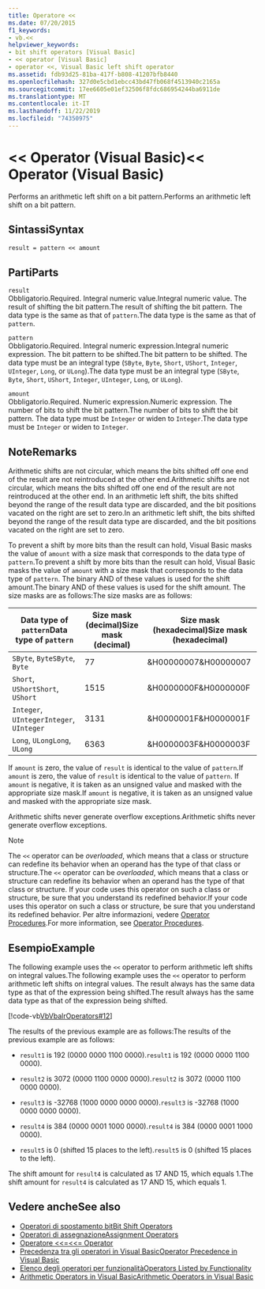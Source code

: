 ```yaml
---
title: Operatore <<
ms.date: 07/20/2015
f1_keywords:
- vb.<<
helpviewer_keywords:
- bit shift operators [Visual Basic]
- << operator [Visual Basic]
- operator <<, Visual Basic left shift operator
ms.assetid: fdb93d25-81ba-417f-b808-41207bfb8440
ms.openlocfilehash: 327d0e5cbd1ebcc43bd47fb068f4513940c2165a
ms.sourcegitcommit: 17ee6605e01ef32506f8fdc686954244ba6911de
ms.translationtype: MT
ms.contentlocale: it-IT
ms.lasthandoff: 11/22/2019
ms.locfileid: "74350975"
---
```

# <a name="-operator-visual-basic"></a><span data-ttu-id="de2e5-102">\<\< Operator (Visual Basic)</span><span class="sxs-lookup"><span data-stu-id="de2e5-102">\<\< Operator (Visual Basic)</span></span>
<span data-ttu-id="de2e5-103">Performs an arithmetic left shift on a bit pattern.</span><span class="sxs-lookup"><span data-stu-id="de2e5-103">Performs an arithmetic left shift on a bit pattern.</span></span>  
  
## <a name="syntax"></a><span data-ttu-id="de2e5-104">Sintassi</span><span class="sxs-lookup"><span data-stu-id="de2e5-104">Syntax</span></span>  
  
```vb  
result = pattern << amount  
```  
  
## <a name="parts"></a><span data-ttu-id="de2e5-105">Parti</span><span class="sxs-lookup"><span data-stu-id="de2e5-105">Parts</span></span>  
 `result`  
 <span data-ttu-id="de2e5-106">Obbligatorio.</span><span class="sxs-lookup"><span data-stu-id="de2e5-106">Required.</span></span> <span data-ttu-id="de2e5-107">Integral numeric value.</span><span class="sxs-lookup"><span data-stu-id="de2e5-107">Integral numeric value.</span></span> <span data-ttu-id="de2e5-108">The result of shifting the bit pattern.</span><span class="sxs-lookup"><span data-stu-id="de2e5-108">The result of shifting the bit pattern.</span></span> <span data-ttu-id="de2e5-109">The data type is the same as that of `pattern`.</span><span class="sxs-lookup"><span data-stu-id="de2e5-109">The data type is the same as that of `pattern`.</span></span>  
  
 `pattern`  
 <span data-ttu-id="de2e5-110">Obbligatorio.</span><span class="sxs-lookup"><span data-stu-id="de2e5-110">Required.</span></span> <span data-ttu-id="de2e5-111">Integral numeric expression.</span><span class="sxs-lookup"><span data-stu-id="de2e5-111">Integral numeric expression.</span></span> <span data-ttu-id="de2e5-112">The bit pattern to be shifted.</span><span class="sxs-lookup"><span data-stu-id="de2e5-112">The bit pattern to be shifted.</span></span> <span data-ttu-id="de2e5-113">The data type must be an integral type (`SByte`, `Byte`, `Short`, `UShort`, `Integer`, `UInteger`, `Long`, or `ULong`).</span><span class="sxs-lookup"><span data-stu-id="de2e5-113">The data type must be an integral type (`SByte`, `Byte`, `Short`, `UShort`, `Integer`, `UInteger`, `Long`, or `ULong`).</span></span>  
  
 `amount`  
 <span data-ttu-id="de2e5-114">Obbligatorio.</span><span class="sxs-lookup"><span data-stu-id="de2e5-114">Required.</span></span> <span data-ttu-id="de2e5-115">Numeric expression.</span><span class="sxs-lookup"><span data-stu-id="de2e5-115">Numeric expression.</span></span> <span data-ttu-id="de2e5-116">The number of bits to shift the bit pattern.</span><span class="sxs-lookup"><span data-stu-id="de2e5-116">The number of bits to shift the bit pattern.</span></span> <span data-ttu-id="de2e5-117">The data type must be `Integer` or widen to `Integer`.</span><span class="sxs-lookup"><span data-stu-id="de2e5-117">The data type must be `Integer` or widen to `Integer`.</span></span>  
  
## <a name="remarks"></a><span data-ttu-id="de2e5-118">Note</span><span class="sxs-lookup"><span data-stu-id="de2e5-118">Remarks</span></span>  
 <span data-ttu-id="de2e5-119">Arithmetic shifts are not circular, which means the bits shifted off one end of the result are not reintroduced at the other end.</span><span class="sxs-lookup"><span data-stu-id="de2e5-119">Arithmetic shifts are not circular, which means the bits shifted off one end of the result are not reintroduced at the other end.</span></span> <span data-ttu-id="de2e5-120">In an arithmetic left shift, the bits shifted beyond the range of the result data type are discarded, and the bit positions vacated on the right are set to zero.</span><span class="sxs-lookup"><span data-stu-id="de2e5-120">In an arithmetic left shift, the bits shifted beyond the range of the result data type are discarded, and the bit positions vacated on the right are set to zero.</span></span>  
  
 <span data-ttu-id="de2e5-121">To prevent a shift by more bits than the result can hold, Visual Basic masks the value of `amount` with a size mask that corresponds to the data type of `pattern`.</span><span class="sxs-lookup"><span data-stu-id="de2e5-121">To prevent a shift by more bits than the result can hold, Visual Basic masks the value of `amount` with a size mask that corresponds to the data type of `pattern`.</span></span> <span data-ttu-id="de2e5-122">The binary AND of these values is used for the shift amount.</span><span class="sxs-lookup"><span data-stu-id="de2e5-122">The binary AND of these values is used for the shift amount.</span></span> <span data-ttu-id="de2e5-123">The size masks are as follows:</span><span class="sxs-lookup"><span data-stu-id="de2e5-123">The size masks are as follows:</span></span>  
  
|<span data-ttu-id="de2e5-124">Data type of `pattern`</span><span class="sxs-lookup"><span data-stu-id="de2e5-124">Data type of `pattern`</span></span>|<span data-ttu-id="de2e5-125">Size mask (decimal)</span><span class="sxs-lookup"><span data-stu-id="de2e5-125">Size mask (decimal)</span></span>|<span data-ttu-id="de2e5-126">Size mask (hexadecimal)</span><span class="sxs-lookup"><span data-stu-id="de2e5-126">Size mask (hexadecimal)</span></span>|  
|----------------------------|---------------------------|-------------------------------|  
|<span data-ttu-id="de2e5-127">`SByte`, `Byte`</span><span class="sxs-lookup"><span data-stu-id="de2e5-127">`SByte`, `Byte`</span></span>|<span data-ttu-id="de2e5-128">7</span><span class="sxs-lookup"><span data-stu-id="de2e5-128">7</span></span>|<span data-ttu-id="de2e5-129">&H00000007</span><span class="sxs-lookup"><span data-stu-id="de2e5-129">&H00000007</span></span>|  
|<span data-ttu-id="de2e5-130">`Short`, `UShort`</span><span class="sxs-lookup"><span data-stu-id="de2e5-130">`Short`, `UShort`</span></span>|<span data-ttu-id="de2e5-131">15</span><span class="sxs-lookup"><span data-stu-id="de2e5-131">15</span></span>|<span data-ttu-id="de2e5-132">&H0000000F</span><span class="sxs-lookup"><span data-stu-id="de2e5-132">&H0000000F</span></span>|  
|<span data-ttu-id="de2e5-133">`Integer`, `UInteger`</span><span class="sxs-lookup"><span data-stu-id="de2e5-133">`Integer`, `UInteger`</span></span>|<span data-ttu-id="de2e5-134">31</span><span class="sxs-lookup"><span data-stu-id="de2e5-134">31</span></span>|<span data-ttu-id="de2e5-135">&H0000001F</span><span class="sxs-lookup"><span data-stu-id="de2e5-135">&H0000001F</span></span>|  
|<span data-ttu-id="de2e5-136">`Long`, `ULong`</span><span class="sxs-lookup"><span data-stu-id="de2e5-136">`Long`, `ULong`</span></span>|<span data-ttu-id="de2e5-137">63</span><span class="sxs-lookup"><span data-stu-id="de2e5-137">63</span></span>|<span data-ttu-id="de2e5-138">&H0000003F</span><span class="sxs-lookup"><span data-stu-id="de2e5-138">&H0000003F</span></span>|  
  
 <span data-ttu-id="de2e5-139">If `amount` is zero, the value of `result` is identical to the value of `pattern`.</span><span class="sxs-lookup"><span data-stu-id="de2e5-139">If `amount` is zero, the value of `result` is identical to the value of `pattern`.</span></span> <span data-ttu-id="de2e5-140">If `amount` is negative, it is taken as an unsigned value and masked with the appropriate size mask.</span><span class="sxs-lookup"><span data-stu-id="de2e5-140">If `amount` is negative, it is taken as an unsigned value and masked with the appropriate size mask.</span></span>  
  
 <span data-ttu-id="de2e5-141">Arithmetic shifts never generate overflow exceptions.</span><span class="sxs-lookup"><span data-stu-id="de2e5-141">Arithmetic shifts never generate overflow exceptions.</span></span>  
  
> [!NOTE]
> <span data-ttu-id="de2e5-142">The `<<` operator can be *overloaded*, which means that a class or structure can redefine its behavior when an operand has the type of that class or structure.</span><span class="sxs-lookup"><span data-stu-id="de2e5-142">The `<<` operator can be *overloaded*, which means that a class or structure can redefine its behavior when an operand has the type of that class or structure.</span></span> <span data-ttu-id="de2e5-143">If your code uses this operator on such a class or structure, be sure that you understand its redefined behavior.</span><span class="sxs-lookup"><span data-stu-id="de2e5-143">If your code uses this operator on such a class or structure, be sure that you understand its redefined behavior.</span></span> <span data-ttu-id="de2e5-144">Per altre informazioni, vedere [Operator Procedures](../../../visual-basic/programming-guide/language-features/procedures/operator-procedures.md).</span><span class="sxs-lookup"><span data-stu-id="de2e5-144">For more information, see [Operator Procedures](../../../visual-basic/programming-guide/language-features/procedures/operator-procedures.md).</span></span>  
  
## <a name="example"></a><span data-ttu-id="de2e5-145">Esempio</span><span class="sxs-lookup"><span data-stu-id="de2e5-145">Example</span></span>  
 <span data-ttu-id="de2e5-146">The following example uses the `<<` operator to perform arithmetic left shifts on integral values.</span><span class="sxs-lookup"><span data-stu-id="de2e5-146">The following example uses the `<<` operator to perform arithmetic left shifts on integral values.</span></span> <span data-ttu-id="de2e5-147">The result always has the same data type as that of the expression being shifted.</span><span class="sxs-lookup"><span data-stu-id="de2e5-147">The result always has the same data type as that of the expression being shifted.</span></span>  
  
 [!code-vb[VbVbalrOperators#12](~/samples/snippets/visualbasic/VS_Snippets_VBCSharp/VbVbalrOperators/VB/Class1.vb#12)]  
  
 <span data-ttu-id="de2e5-148">The results of the previous example are as follows:</span><span class="sxs-lookup"><span data-stu-id="de2e5-148">The results of the previous example are as follows:</span></span>  
  
- <span data-ttu-id="de2e5-149">`result1` is 192 (0000 0000 1100 0000).</span><span class="sxs-lookup"><span data-stu-id="de2e5-149">`result1` is 192 (0000 0000 1100 0000).</span></span>  
  
- <span data-ttu-id="de2e5-150">`result2` is 3072 (0000 1100 0000 0000).</span><span class="sxs-lookup"><span data-stu-id="de2e5-150">`result2` is 3072 (0000 1100 0000 0000).</span></span>  
  
- <span data-ttu-id="de2e5-151">`result3` is -32768 (1000 0000 0000 0000).</span><span class="sxs-lookup"><span data-stu-id="de2e5-151">`result3` is -32768 (1000 0000 0000 0000).</span></span>  
  
- <span data-ttu-id="de2e5-152">`result4` is 384 (0000 0001 1000 0000).</span><span class="sxs-lookup"><span data-stu-id="de2e5-152">`result4` is 384 (0000 0001 1000 0000).</span></span>  
  
- <span data-ttu-id="de2e5-153">`result5` is 0 (shifted 15 places to the left).</span><span class="sxs-lookup"><span data-stu-id="de2e5-153">`result5` is 0 (shifted 15 places to the left).</span></span>  
  
 <span data-ttu-id="de2e5-154">The shift amount for `result4` is calculated as 17 AND 15, which equals 1.</span><span class="sxs-lookup"><span data-stu-id="de2e5-154">The shift amount for `result4` is calculated as 17 AND 15, which equals 1.</span></span>  
  
## <a name="see-also"></a><span data-ttu-id="de2e5-155">Vedere anche</span><span class="sxs-lookup"><span data-stu-id="de2e5-155">See also</span></span>

- [<span data-ttu-id="de2e5-156">Operatori di spostamento bit</span><span class="sxs-lookup"><span data-stu-id="de2e5-156">Bit Shift Operators</span></span>](../../../visual-basic/language-reference/operators/bit-shift-operators.md)
- [<span data-ttu-id="de2e5-157">Operatori di assegnazione</span><span class="sxs-lookup"><span data-stu-id="de2e5-157">Assignment Operators</span></span>](../../../visual-basic/language-reference/operators/assignment-operators.md)
- [<span data-ttu-id="de2e5-158">Operatore <<=</span><span class="sxs-lookup"><span data-stu-id="de2e5-158"><<= Operator</span></span>](../../../visual-basic/language-reference/operators/left-shift-assignment-operator.md)
- [<span data-ttu-id="de2e5-159">Precedenza tra gli operatori in Visual Basic</span><span class="sxs-lookup"><span data-stu-id="de2e5-159">Operator Precedence in Visual Basic</span></span>](../../../visual-basic/language-reference/operators/operator-precedence.md)
- [<span data-ttu-id="de2e5-160">Elenco degli operatori per funzionalità</span><span class="sxs-lookup"><span data-stu-id="de2e5-160">Operators Listed by Functionality</span></span>](../../../visual-basic/language-reference/operators/operators-listed-by-functionality.md)
- [<span data-ttu-id="de2e5-161">Arithmetic Operators in Visual Basic</span><span class="sxs-lookup"><span data-stu-id="de2e5-161">Arithmetic Operators in Visual Basic</span></span>](../../../visual-basic/programming-guide/language-features/operators-and-expressions/arithmetic-operators.md)
